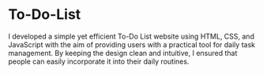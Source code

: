 # To-Do-List
I developed a simple yet efficient To-Do List website using HTML, CSS, and JavaScript with the aim of providing users with a practical tool for daily task management. By keeping the design clean and intuitive, I ensured that people can easily incorporate it into their daily routines. 
